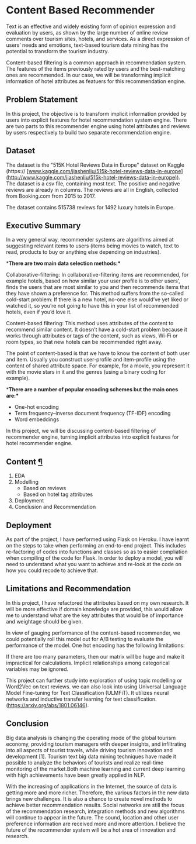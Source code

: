 # Content Based Recommender

Text is an effective and widely existing form of opinion expression and evaluation by users, as shown by the large number of online review comments over tourism sites, hotels, and services. As a direct expression of users’ needs and emotions, text-based tourism data mining has the potential to transform the tourism industry.

Content-based filtering is a common approach in recommendation system. The features of the items previously rated by users and the best-matching ones are recommended. In our case, we will be transforming implicit information of hotel attributes as featuers for this recommendation engine.

## Problem Statement

In this project, the objective is to transform implicit information provided by users into explicit features for hotel recommendation system engine. There are two parts to this recommender engine using hotel attributes and reviews by users respectively to build two separate recommendation engine.

## Dataset

The dataset is the "515K Hotel Reviews Data in Europe" dataset on Kaggle (https:// [www.kaggle.com/jiashenliu/515k-hotel-reviews-data-in-europe](http://www.kaggle.com/jiashenliu/515k-hotel-reviews-data-in-europe)). The dataset is a csv file, containing most text. The positive and negative reviews are already in columns. The reviews are all in English, collected from Booking.com from 2015 to 2017.

The dataset contains 515738 reviews for 1492 luxury hotels in Europe.

## Executive Summary

In a very general way, recommender systems are algorithms aimed at suggesting relevant items to users (items being movies to watch, text to read, products to buy or anything else depending on industries).

***There are two main data selection methods:\***

Collaborative-filtering: In collaborative-filtering items are recommended, for example hotels, based on how similar your user profile is to other users’, finds the users that are most similar to you and then recommends items that they have shown a preference for. This method suffers from the so-called cold-start problem: If there is a new hotel, no-one else would’ve yet liked or watched it, so you’re not going to have this in your list of recommended hotels, even if you’d love it.

Content-based filtering: This method uses attributes of the content to recommend similar content. It doesn’t have a cold-start problem because it works through attributes or tags of the content, such as views, Wi-Fi or room types, so that new hotels can be recommended right away.

The point of content-based is that we have to know the content of both user and item. Usually you construct user-profile and item-profile using the content of shared attribute space. For example, for a movie, you represent it with the movie stars in it and the genres (using a binary coding for example).

***There are a number of popular encoding schemes but the main ones are:\***

- One-hot encoding
- Term frequency–inverse document frequency (TF-IDF) encoding
- Word embeddings

In this project, we will be discussing content-based filtering of recommender engine, turning implicit attributes into explicit features for hotel recommender engine.



## Content [¶](http://localhost:8888/notebooks/Documents/GA_Project/capstone/code/1_EDA.ipynb#Content)

1. EDA
2. Modelling
   - Based on reviews
   - Based on hotel tag attributes
3. Deployment
4. Conclusion and Recommendation

## Deployment

As part of the project, I have performed using Flask on Heroku. I have learnt on the steps to take when performing an end-to-end project. This includes re-factoring of codes into functions and classes so as to easier compliation when compiling of the code for Flask. In order to deploy a model, you will need to understand what you want to achieve and re-look at the code on how you could recode to achieve that.

## Limitations and Recommendation

In this project, I have refactored the attributes based on my own research. It will be more effective if domain knowledge are provided, this would allow me to understand what are the key attributes that would be of importance and weightage should be given.


In view of gauging performance of the content-based recommender, we could potentially roll this model out for A/B testing to evaluate the performance of the model.
One hot encoding has the following limitations:

If there are too many parameters, then our matrix will be huge and make it impractical for calculations. Implicit relationships among categorical variables may be ignored.



This project can further study into exploration of using topic modelling or Word2Vec on text reviews. we can also look into using Universal Language Model Fine-tuning for Text Classification (ULMFiT). It utilizes neural networks and inductive transfer learning for text classification.(https://arxiv.org/abs/1801.06146).

## Conclusion

Big data analysis is changing the operating mode of the global tourism economy, providing tourism managers with deeper insights, and infiltrating into all aspects of tourist travels, while driving tourism innovation and development [1]. Tourism text big data mining techniques have made it possible to analyze the behaviors of tourists and realize real-time monitoring of the market.Both machine learning and current deep learning with high achievements have been greatly applied in NLP.

With the increasing of applications in the Internet, the source of data is getting more and more richer. Therefore, the various factors in the new data brings new challenges. It is also a chance to create novel methods to achieve better recommendation results. Social networks are still the focus of the recommendation research, integration methods and new algorithms will continue to appear in the future. The sound, location and other user preference information are received more and more attention. I believe the future of the recommender system will be a hot area of innovation and research.